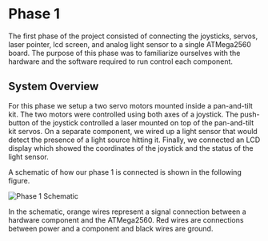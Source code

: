 # Phase 1

The first phase of the project consisted of connecting the joysticks, servos, laser pointer, lcd screen, and analog light sensor to a single ATMega2560 board. The purpose of this phase was to familiarize ourselves with the hardware and the software required to run control each component.

## System Overview

For this phase we setup a two servo motors mounted inside a pan-and-tilt kit. The two motors were controlled using both axes of a joystick. The push-button of the joystick controlled a laser mounted on top of the pan-and-tilt kit servos. On a separate component, we wired up a light sensor that would detect the presence of a light source hitting it. Finally, we connected an LCD display which showed the coordinates of the joystick and the status of the light sensor.

A schematic of how our phase 1 is connected is shown in the following figure.

![Phase 1 Schematic][phase1_schematic]

[phase1_schematic]: https://i.imgur.com/92JV5Bg.png "Phase 1 Schematic"

In the schematic, orange wires represent a signal connection between a hardware component and the ATMega2560. Red wires are connections between power and a component and black wires are ground.

